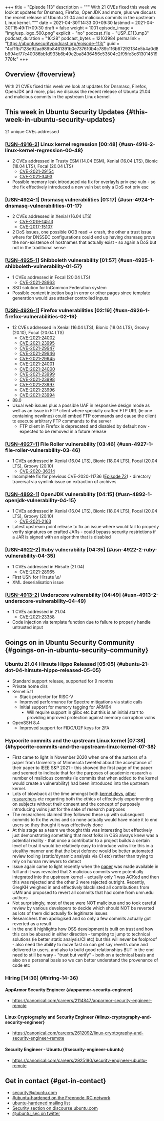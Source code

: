 +++
title = "Episode 113"
description = """
  With 21 CVEs fixed this week we look at updates for Dnsmasq, Firefox,
  OpenJDK and more, plus we discuss the recent release of Ubuntu 21.04 and
  malicious commits in the upstream Linux kernel.
  """
date = 2021-04-30T14:33:00+09:30
lastmod = 2021-04-30T15:49:11+09:30
draft = false
weight = 1001
episode_image = "img/usp_logo_500.png"
explicit = "no"
podcast_file = "USP_E113.mp3"
podcast_duration = "16:28"
podcast_bytes = 12103984
permalink = "https://ubuntusecuritypodcast.org/episode-113/"
guid = "4cf1fb7128e92aa989b8461391b0e737610b4c789c116b67292134e5b4a0d8b994ef77c40086bb1d933b6b49e2ba8436456c53504c2f95fe3c613014519778fc"
+++

## Overview {#overview}

With 21 CVEs fixed this week we look at updates for Dnsmasq, Firefox,
OpenJDK and more, plus we discuss the recent release of Ubuntu 21.04 and
malicious commits in the upstream Linux kernel.


## This week in Ubuntu Security Updates {#this-week-in-ubuntu-security-updates}

21 unique CVEs addressed


### [[USN-4916-2](https://ubuntu.com/security/notices/USN-4916-2)] Linux kernel regression [00:48] {#usn-4916-2-linux-kernel-regression-00-48}

-   2 CVEs addressed in Trusty ESM (14.04 ESM), Xenial (16.04 LTS), Bionic (18.04 LTS), Focal (20.04 LTS)
    -   [CVE-2021-29154](https://ubuntu.com/security/CVE-2021-29154) <!-- high -->
    -   [CVE-2021-3493](https://ubuntu.com/security/CVE-2021-3493) <!-- high -->
-   Possible memory leak introduced via fix for overlayfs priv esc vuln - so
    the fix effectively introduced a new vuln but only a DoS not priv esc


### [[USN-4924-1](https://ubuntu.com/security/notices/USN-4924-1)] Dnsmasq vulnerabilities [01:17] {#usn-4924-1-dnsmasq-vulnerabilities-01-17}

-   2 CVEs addressed in Xenial (16.04 LTS)
    -   [CVE-2019-14513](https://ubuntu.com/security/CVE-2019-14513) <!-- low -->
    -   [CVE-2017-15107](https://ubuntu.com/security/CVE-2017-15107) <!-- low -->
-   2 DoS issues, one possible OOB read -> crash, the other a trust issue
    where for DNSSEC configurations could end up having dnsmasq prove the
    non-existence of hostnames that actually exist - so again a DoS but not
    in the traditional sense


### [[USN-4925-1](https://ubuntu.com/security/notices/USN-4925-1)] Shibboleth vulnerability [01:57] {#usn-4925-1-shibboleth-vulnerability-01-57}

-   1 CVEs addressed in Focal (20.04 LTS)
    -   [CVE-2021-28963](https://ubuntu.com/security/CVE-2021-28963) <!-- medium -->
-   SSO solution for InCommon Federation system
-   Possible content injection bug in error or other pages since template
    generation would use attacker controlled inputs


### [[USN-4926-1](https://ubuntu.com/security/notices/USN-4926-1)] Firefox vulnerabilities [02:19] {#usn-4926-1-firefox-vulnerabilities-02-19}

-   12 CVEs addressed in Xenial (16.04 LTS), Bionic (18.04 LTS), Groovy (20.10), Focal (20.04 LTS)
    -   [CVE-2021-24002](https://ubuntu.com/security/CVE-2021-24002) <!-- medium -->
    -   [CVE-2021-23995](https://ubuntu.com/security/CVE-2021-23995) <!-- medium -->
    -   [CVE-2021-29947](https://ubuntu.com/security/CVE-2021-29947) <!-- medium -->
    -   [CVE-2021-29946](https://ubuntu.com/security/CVE-2021-29946) <!-- medium -->
    -   [CVE-2021-29945](https://ubuntu.com/security/CVE-2021-29945) <!-- medium -->
    -   [CVE-2021-24001](https://ubuntu.com/security/CVE-2021-24001) <!-- medium -->
    -   [CVE-2021-24000](https://ubuntu.com/security/CVE-2021-24000) <!-- medium -->
    -   [CVE-2021-23999](https://ubuntu.com/security/CVE-2021-23999) <!-- medium -->
    -   [CVE-2021-23998](https://ubuntu.com/security/CVE-2021-23998) <!-- medium -->
    -   [CVE-2021-23997](https://ubuntu.com/security/CVE-2021-23997) <!-- medium -->
    -   [CVE-2021-23996](https://ubuntu.com/security/CVE-2021-23996) <!-- medium -->
    -   [CVE-2021-23994](https://ubuntu.com/security/CVE-2021-23994) <!-- medium -->
-   88.0
-   Usual web issues plus a possible UAF in responsive design mode as well as
    an issue in FTP client where specially crafted FTP URL (ie one containing
    newlines) could embed FTP commands and cause the client to execute
    arbitrary FTP commands to the server
    -   FTP client in Firefox is deprecated and disabled by default now -
        expected to be removed in a future release


### [[USN-4927-1](https://ubuntu.com/security/notices/USN-4927-1)] File Roller vulnerability [03:46] {#usn-4927-1-file-roller-vulnerability-03-46}

-   1 CVEs addressed in Xenial (16.04 LTS), Bionic (18.04 LTS), Focal (20.04 LTS), Groovy (20.10)
    -   [CVE-2020-36314](https://ubuntu.com/security/CVE-2020-36314) <!-- medium -->
-   Incomplete fix for previous CVE-2020-11736 ([Episode 72](https://ubuntusecuritypodcast.org/episode-72/)) - directory
    traversal via symlink issue on extraction of archives


### [[USN-4892-1](https://ubuntu.com/security/notices/USN-4892-1)] OpenJDK vulnerability [04:15] {#usn-4892-1-openjdk-vulnerability-04-15}

-   1 CVEs addressed in Xenial (16.04 LTS), Bionic (18.04 LTS), Focal (20.04 LTS), Groovy (20.10)
    -   [CVE-2021-2163](https://ubuntu.com/security/CVE-2021-2163) <!-- medium -->
-   Latest upstream point release to fix an issue where would fail to
    properly verify signatures on crafted JARs - could bypass security
    restrictions if a JAR is signed with an algorithm that is disabled


### [[USN-4922-2](https://ubuntu.com/security/notices/USN-4922-2)] Ruby vulnerability [04:35] {#usn-4922-2-ruby-vulnerability-04-35}

-   1 CVEs addressed in Hirsute (21.04)
    -   [CVE-2021-28965](https://ubuntu.com/security/CVE-2021-28965) <!-- medium -->
-   First USN for Hirsute \o/
-   XML deserialisation issue


### [[USN-4913-2](https://ubuntu.com/security/notices/USN-4913-2)] Underscore vulnerability [04:49] {#usn-4913-2-underscore-vulnerability-04-49}

-   1 CVEs addressed in 21.04
    -   [CVE-2021-23358](https://ubuntu.com/security/CVE-2021-23358) <!-- medium -->
-   Code injection via template function due to failure to properly handle
    untrusted input


## Goings on in Ubuntu Security Community {#goings-on-in-ubuntu-security-community}


### Ubuntu 21.04 Hirsute Hippo Released [05:05] {#ubuntu-21-dot-04-hirsute-hippo-released-05-05}

-   Standard support release, supported for 9 months
-   Private home dirs
-   Kernel 5.11
    -   Stack protector for RISC-V
    -   Improved performance for Spectre mitigations via static calls
    -   Initial support for memory tagging for ARM64
        -   Will require support in glibc etc but this is an initial start to
            providing improved protection against memory corruption vulns
-   OpenSSH 8.4
    -   Improved support for FIDO/U2F keys for 2FA


### Hypocrite commits and the upstream Linux kernel [07:38] {#hypocrite-commits-and-the-upstream-linux-kernel-07-38}

-   First came to light in November 2020 when one of the authors of a paper
    from University of Minnesota tweeted about the acceptance of their paper
    to IEEE S&P 2021 - this showed the first page of the paper and seemed to
    indicate that for the purposes of academic research a number of malicious
    commits (ie commits that when added to the kernel would create a
    vulnerability) had been introduced into the upstream kernel.
-   Lots of blowback at the time amongst both [kernel devs](https://twitter.com/SarahJamieLewis/status/1330618919376228352), [other researchers](https://twitter.com/tobycmurray/status/1330704953891979268)
    etc regarding both the ethics of effectively experimenting on subjects
    without their consent and the concept of purposely introducing vulns just
    for the sake of research purposes
-   The researchers claimed they followed these up with subsequent commits to
    fix the vulns and so none actually would have made it to end users so
    they thought it was effectively done
-   At this stage as a team we thought this was interesting but effectively
    just demonstrating something that most folks in OSS always knew was a
    potential reality - that once a contributor to a project builds a certain
    level of trust it would be relatively easy to introduce vulns like this
    in a stealthy manner and that the best defence would be better automated
    review tooling (static/dynamic analysis via CI etc) rather than trying to
    rely on human reviewers to detect
-   Issue again came to light recently when the [paper](https://github.com/QiushiWu/QiushiWu.github.io/blob/main/papers/OpenSourceInsecurity.pdf) was made available in
    full and it was revealed that 3 malicious commits were potentially
    integrated into the upstream kernel - actually only 1 was ACKed and then
    this was rejected and the other 2 were rejected outright.  Recently,
    GregKH weighed in and effectively blacklisted all contributions from UMN
    and proposed to revert all commits that had come from umn.edu authors
-   Not surprisingly, most of these were NOT malicious and so took careful
    review by various developers to decide which should NOT be reverted as
    lots of them did actually fix legitimate issues
-   Researchers then apologised and so only a few commits actually got
    reverted as a result
-   In the end it highlights how OSS development is built on trust and how
    this can be abused in either direction - tempting to jump to technical
    solutions (ie better static analysis/CI etc) but this will never be
    foolproof - also need the ability to move fast so can get say reverts
    done and delivered to users, and also to build good relationships BUT in
    the end need to still be wary - "trust but verify" - both on a technical
    basis and also on a personal basis so we can better understand the
    provenance of code etc
    <!-- Doveryay, no proveryay -->


### Hiring [14:36] {#hiring-14-36}


#### AppArmor Security Engineer {#apparmor-security-engineer}

-   <https://canonical.com/careers/2114847/apparmor-security-engineer-remote>
    <!-- americas, emea -->


#### Linux Cryptography and Security Engineer {#linux-cryptography-and-security-engineer}

-   <https://canonical.com/careers/2612092/linux-cryptography-and-security-engineer-remote>
    <!-- americas -->


#### Security Engineer - Ubuntu {#security-engineer-ubuntu}

-   <https://canonical.com/careers/2925180/security-engineer-ubuntu-remote>
    <!-- worldwide -->


## Get in contact {#get-in-contact}

-   [security@ubuntu.com](mailto:security@ubuntu.com)
-   [#ubuntu-hardened on the Freenode IRC network](http://webchat.freenode.net/#ubuntu-hardened)
-   [ubuntu-hardened mailing list](https://lists.ubuntu.com/mailman/listinfo/ubuntu-hardened)
-   [Security section on discourse.ubuntu.com](https://discourse.ubuntu.com/c/security)
-   [@ubuntu\_sec on twitter](https://twitter.com/ubuntu%5Fsec)
